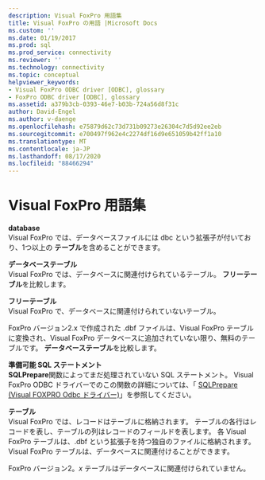 ```yaml
---
description: Visual FoxPro 用語集
title: Visual FoxPro の用語 |Microsoft Docs
ms.custom: ''
ms.date: 01/19/2017
ms.prod: sql
ms.prod_service: connectivity
ms.reviewer: ''
ms.technology: connectivity
ms.topic: conceptual
helpviewer_keywords:
- Visual FoxPro ODBC driver [ODBC], glossary
- FoxPro ODBC driver [ODBC], glossary
ms.assetid: a379b3cb-0393-46e7-b03b-724a56d8f31c
author: David-Engel
ms.author: v-daenge
ms.openlocfilehash: e75879d62c73d731b09273e26304c7d5d92ee2eb
ms.sourcegitcommit: e700497f962e4c2274df16d9e651059b42ff1a10
ms.translationtype: MT
ms.contentlocale: ja-JP
ms.lasthandoff: 08/17/2020
ms.locfileid: "88466294"
---
```

# <a name="visual-foxpro-terminology"></a>Visual FoxPro 用語集
**database**  
 Visual FoxPro では、データベースファイルには dbc という拡張子が付いており、1つ以上の **テーブル**を含めることができます。  
  
 **データベーステーブル**  
 Visual FoxPro では、データベースに関連付けられているテーブル。 **フリーテーブル**を比較します。  
  
 **フリーテーブル**  
 Visual FoxPro で、データベースに関連付けられていないテーブル。  
  
 FoxPro バージョン2.x で作成された .dbf ファイルは、Visual FoxPro テーブルに変換され、Visual FoxPro データベースに追加されていない限り、無料のテーブルです。 **データベーステーブル**を比較します。  
  
 **準備可能 SQL ステートメント**  
 **SQLPrepare**関数によってまだ処理されていない SQL ステートメント。 Visual FoxPro ODBC ドライバーでのこの関数の詳細については、「 [SQLPrepare (Visual FOXPRO Odbc ドライバー)](../../odbc/microsoft/sqlprepare-visual-foxpro-odbc-driver.md)」を参照してください。  
  
 **テーブル**  
 Visual FoxPro では、レコードはテーブルに格納されます。 テーブルの各行はレコードを表し、テーブルの列はレコードのフィールドを表します。 各 Visual FoxPro テーブルは、.dbf という拡張子を持つ独自のファイルに格納されます。 Visual FoxPro テーブルは、データベースに関連付けることができます。  
  
 FoxPro バージョン2。*x* テーブルはデータベースに関連付けられていません。
